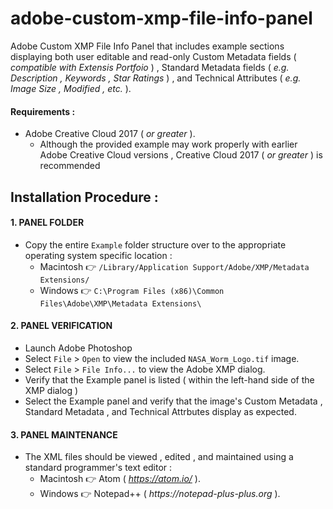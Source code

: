 # adobe-custom-xmp-file-info-panel
Adobe Custom XMP File Info Panel that includes example sections displaying both user editable and read-only Custom Metadata fields ( *compatible with Extensis Portfoio* ) , Standard Metadata fields ( *e.g. Description , Keywords , Star Ratings* ) , and Technical Attributes ( *e.g. Image Size , Modified , etc.* ).

#### Requirements :
* Adobe Creative Cloud 2017 ( _or greater_ ).
  * Although the provided example may work properly with earlier Adobe Creative Cloud versions , Creative Cloud 2017 ( *or greater* ) is recommended

## Installation Procedure :

#### 1. PANEL FOLDER
* Copy the entire `Example` folder structure over to the appropriate operating system specific location :
  * Macintosh :point_right: `/Library/Application Support/Adobe/XMP/Metadata Extensions/`
  * Windows :point_right: `C:\Program Files (x86)\Common Files\Adobe\XMP\Metadata Extensions\`

#### 2. PANEL VERIFICATION
* Launch Adobe Photoshop 
* Select `File` > `Open` to view the included `NASA_Worm_Logo.tif` image.
* Select `File` > `File Info...` to view the Adobe XMP dialog.
* Verify that the Example panel is listed ( within the left-hand side of the XMP dialog )
* Select the Example panel and verify that the image's Custom Metadata , Standard Metadata , and Technical Attrbutes display as expected.

#### 3. PANEL MAINTENANCE
* The XML files should be viewed , edited , and maintained using a standard programmer's text editor :
  * Macintosh :point_right: Atom ( _https://atom.io/_ ).
  * Windows :point_right: Notepad++ ( _https://notepad-plus-plus.org_ ).

